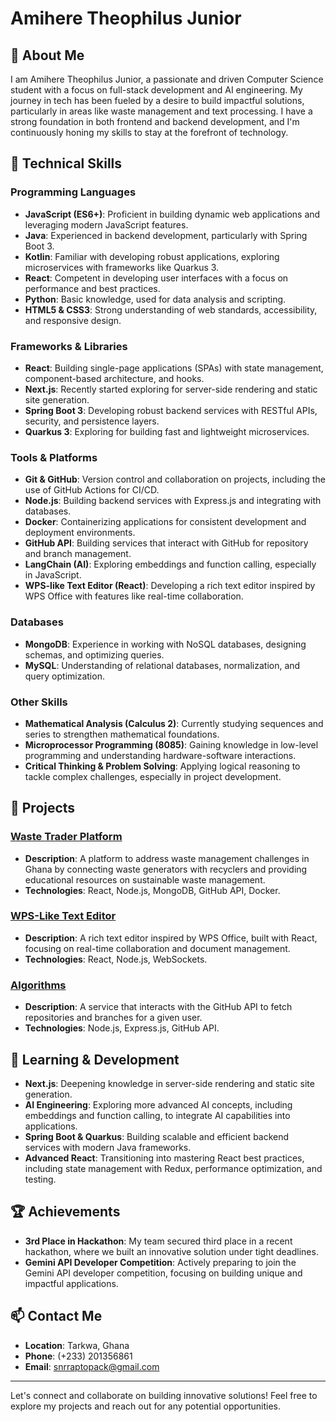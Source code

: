 # Amihere Theophilus Junior

## 🌟 About Me

I am Amihere Theophilus Junior, a passionate and driven Computer Science student with a focus on full-stack development and AI engineering. My journey in tech has been fueled by a desire to build impactful solutions, particularly in areas like waste management and text processing. I have a strong foundation in both frontend and backend development, and I'm continuously honing my skills to stay at the forefront of technology.

## 🚀 Technical Skills

### Programming Languages
- **JavaScript (ES6+)**: Proficient in building dynamic web applications and leveraging modern JavaScript features.
- **Java**: Experienced in backend development, particularly with Spring Boot 3.
- **Kotlin**: Familiar with developing robust applications, exploring microservices with frameworks like Quarkus 3.
- **React**: Competent in developing user interfaces with a focus on performance and best practices.
- **Python**: Basic knowledge, used for data analysis and scripting.
- **HTML5 & CSS3**: Strong understanding of web standards, accessibility, and responsive design.

### Frameworks & Libraries
- **React**: Building single-page applications (SPAs) with state management, component-based architecture, and hooks.
- **Next.js**: Recently started exploring for server-side rendering and static site generation.
- **Spring Boot 3**: Developing robust backend services with RESTful APIs, security, and persistence layers.
- **Quarkus 3**: Exploring for building fast and lightweight microservices.

### Tools & Platforms
- **Git & GitHub**: Version control and collaboration on projects, including the use of GitHub Actions for CI/CD.
- **Node.js**: Building backend services with Express.js and integrating with databases.
- **Docker**: Containerizing applications for consistent development and deployment environments.
- **GitHub API**: Building services that interact with GitHub for repository and branch management.
- **LangChain (AI)**: Exploring embeddings and function calling, especially in JavaScript.
- **WPS-like Text Editor (React)**: Developing a rich text editor inspired by WPS Office with features like real-time collaboration.

### Databases
- **MongoDB**: Experience in working with NoSQL databases, designing schemas, and optimizing queries.
- **MySQL**: Understanding of relational databases, normalization, and query optimization.

### Other Skills
- **Mathematical Analysis (Calculus 2)**: Currently studying sequences and series to strengthen mathematical foundations.
- **Microprocessor Programming (8085)**: Gaining knowledge in low-level programming and understanding hardware-software interactions.
- **Critical Thinking & Problem Solving**: Applying logical reasoning to tackle complex challenges, especially in project development.

## 🎯 Projects

### [Waste Trader Platform](#) 
- **Description**: A platform to address waste management challenges in Ghana by connecting waste generators with recyclers and providing educational resources on sustainable waste management.
- **Technologies**: React, Node.js, MongoDB, GitHub API, Docker.

### [WPS-Like Text Editor](#)
- **Description**: A rich text editor inspired by WPS Office, built with React, focusing on real-time collaboration and document management.
- **Technologies**: React, Node.js, WebSockets.

### [Algorithms](https://github.com/snrraptopack/algorithms)
- **Description**: A service that interacts with the GitHub API to fetch repositories and branches for a given user.
- **Technologies**: Node.js, Express.js, GitHub API.

## 🌱 Learning & Development

- **Next.js**: Deepening knowledge in server-side rendering and static site generation.
- **AI Engineering**: Exploring more advanced AI concepts, including embeddings and function calling, to integrate AI capabilities into applications.
- **Spring Boot & Quarkus**: Building scalable and efficient backend services with modern Java frameworks.
- **Advanced React**: Transitioning into mastering React best practices, including state management with Redux, performance optimization, and testing.

## 🏆 Achievements

- **3rd Place in Hackathon**: My team secured third place in a recent hackathon, where we built an innovative solution under tight deadlines.
- **Gemini API Developer Competition**: Actively preparing to join the Gemini API developer competition, focusing on building unique and impactful applications.

## 📫 Contact Me

- **Location**: Tarkwa, Ghana
- **Phone**: (+233) 201356861
- **Email**: [snrraptopack@gmail.com](mailto:snrraptopack@gmail.com)

---

Let's connect and collaborate on building innovative solutions! Feel free to explore my projects and reach out for any potential opportunities.
